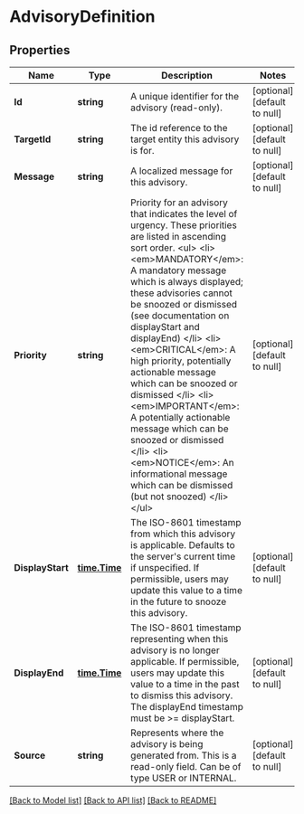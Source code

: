 # AdvisoryDefinition

## Properties
Name | Type | Description | Notes
------------ | ------------- | ------------- | -------------
**Id** | **string** | A unique identifier for the advisory (read-only). | [optional] [default to null]
**TargetId** | **string** | The id reference to the target entity this advisory is for. | [optional] [default to null]
**Message** | **string** | A localized message for this advisory. | [optional] [default to null]
**Priority** | **string** | Priority for an advisory that indicates the level of urgency. These priorities are listed in ascending sort order. &lt;ul&gt;   &lt;li&gt;     &lt;em&gt;MANDATORY&lt;/em&gt;: A mandatory message which is always displayed;     these advisories cannot be snoozed or dismissed (see documentation     on displayStart and displayEnd)   &lt;/li&gt;   &lt;li&gt;     &lt;em&gt;CRITICAL&lt;/em&gt;: A high priority, potentially actionable message which can be     snoozed or dismissed   &lt;/li&gt;   &lt;li&gt;     &lt;em&gt;IMPORTANT&lt;/em&gt;: A potentially actionable message which can be snoozed or dismissed   &lt;/li&gt;   &lt;li&gt;     &lt;em&gt;NOTICE&lt;/em&gt;: An informational message which can be dismissed (but not snoozed)   &lt;/li&gt; &lt;/ul&gt;  | [optional] [default to null]
**DisplayStart** | [**time.Time**](time.Time.md) | The ISO-8601 timestamp from which this advisory is applicable. Defaults to the server&#39;s current time if unspecified. If permissible, users may update this value to a time in the future to snooze this advisory.  | [optional] [default to null]
**DisplayEnd** | [**time.Time**](time.Time.md) | The ISO-8601 timestamp representing when this advisory is no longer applicable. If permissible, users may update this value to a time in the past to dismiss this advisory. The displayEnd timestamp must be &gt;&#x3D; displayStart.  | [optional] [default to null]
**Source** | **string** | Represents where the advisory is being generated from. This is a read-only field. Can be of type USER or INTERNAL.  | [optional] [default to null]

[[Back to Model list]](../README.md#documentation-for-models) [[Back to API list]](../README.md#documentation-for-api-endpoints) [[Back to README]](../README.md)


